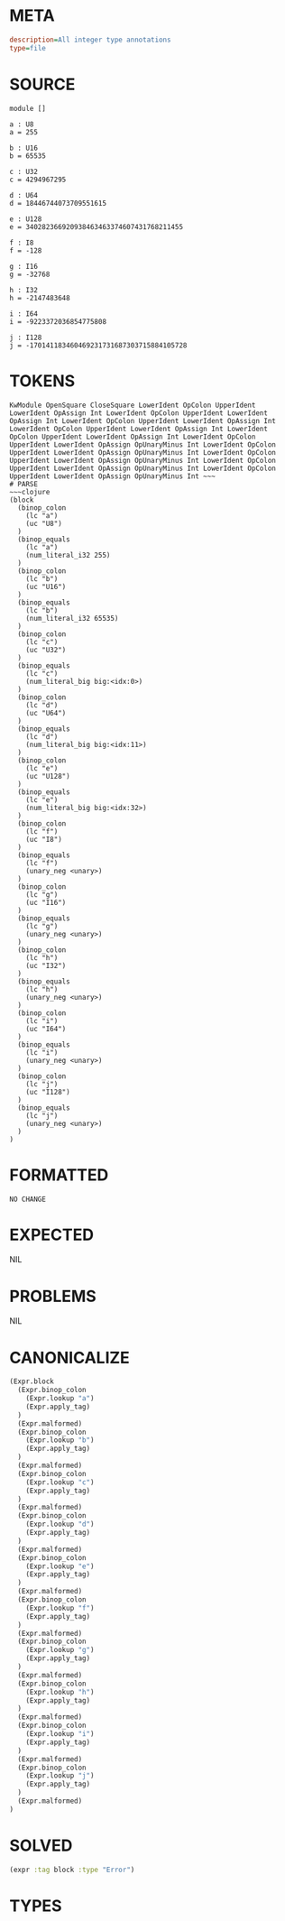 # META
~~~ini
description=All integer type annotations
type=file
~~~
# SOURCE
~~~roc
module []

a : U8
a = 255

b : U16
b = 65535

c : U32
c = 4294967295

d : U64
d = 18446744073709551615

e : U128
e = 340282366920938463463374607431768211455

f : I8
f = -128

g : I16
g = -32768

h : I32
h = -2147483648

i : I64
i = -9223372036854775808

j : I128
j = -170141183460469231731687303715884105728
~~~
# TOKENS
~~~text
KwModule OpenSquare CloseSquare LowerIdent OpColon UpperIdent LowerIdent OpAssign Int LowerIdent OpColon UpperIdent LowerIdent OpAssign Int LowerIdent OpColon UpperIdent LowerIdent OpAssign Int LowerIdent OpColon UpperIdent LowerIdent OpAssign Int LowerIdent OpColon UpperIdent LowerIdent OpAssign Int LowerIdent OpColon UpperIdent LowerIdent OpAssign OpUnaryMinus Int LowerIdent OpColon UpperIdent LowerIdent OpAssign OpUnaryMinus Int LowerIdent OpColon UpperIdent LowerIdent OpAssign OpUnaryMinus Int LowerIdent OpColon UpperIdent LowerIdent OpAssign OpUnaryMinus Int LowerIdent OpColon UpperIdent LowerIdent OpAssign OpUnaryMinus Int ~~~
# PARSE
~~~clojure
(block
  (binop_colon
    (lc "a")
    (uc "U8")
  )
  (binop_equals
    (lc "a")
    (num_literal_i32 255)
  )
  (binop_colon
    (lc "b")
    (uc "U16")
  )
  (binop_equals
    (lc "b")
    (num_literal_i32 65535)
  )
  (binop_colon
    (lc "c")
    (uc "U32")
  )
  (binop_equals
    (lc "c")
    (num_literal_big big:<idx:0>)
  )
  (binop_colon
    (lc "d")
    (uc "U64")
  )
  (binop_equals
    (lc "d")
    (num_literal_big big:<idx:11>)
  )
  (binop_colon
    (lc "e")
    (uc "U128")
  )
  (binop_equals
    (lc "e")
    (num_literal_big big:<idx:32>)
  )
  (binop_colon
    (lc "f")
    (uc "I8")
  )
  (binop_equals
    (lc "f")
    (unary_neg <unary>)
  )
  (binop_colon
    (lc "g")
    (uc "I16")
  )
  (binop_equals
    (lc "g")
    (unary_neg <unary>)
  )
  (binop_colon
    (lc "h")
    (uc "I32")
  )
  (binop_equals
    (lc "h")
    (unary_neg <unary>)
  )
  (binop_colon
    (lc "i")
    (uc "I64")
  )
  (binop_equals
    (lc "i")
    (unary_neg <unary>)
  )
  (binop_colon
    (lc "j")
    (uc "I128")
  )
  (binop_equals
    (lc "j")
    (unary_neg <unary>)
  )
)
~~~
# FORMATTED
~~~roc
NO CHANGE
~~~
# EXPECTED
NIL
# PROBLEMS
NIL
# CANONICALIZE
~~~clojure
(Expr.block
  (Expr.binop_colon
    (Expr.lookup "a")
    (Expr.apply_tag)
  )
  (Expr.malformed)
  (Expr.binop_colon
    (Expr.lookup "b")
    (Expr.apply_tag)
  )
  (Expr.malformed)
  (Expr.binop_colon
    (Expr.lookup "c")
    (Expr.apply_tag)
  )
  (Expr.malformed)
  (Expr.binop_colon
    (Expr.lookup "d")
    (Expr.apply_tag)
  )
  (Expr.malformed)
  (Expr.binop_colon
    (Expr.lookup "e")
    (Expr.apply_tag)
  )
  (Expr.malformed)
  (Expr.binop_colon
    (Expr.lookup "f")
    (Expr.apply_tag)
  )
  (Expr.malformed)
  (Expr.binop_colon
    (Expr.lookup "g")
    (Expr.apply_tag)
  )
  (Expr.malformed)
  (Expr.binop_colon
    (Expr.lookup "h")
    (Expr.apply_tag)
  )
  (Expr.malformed)
  (Expr.binop_colon
    (Expr.lookup "i")
    (Expr.apply_tag)
  )
  (Expr.malformed)
  (Expr.binop_colon
    (Expr.lookup "j")
    (Expr.apply_tag)
  )
  (Expr.malformed)
)
~~~
# SOLVED
~~~clojure
(expr :tag block :type "Error")
~~~
# TYPES
~~~roc
~~~
